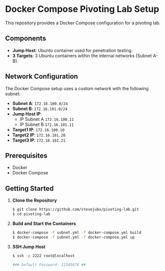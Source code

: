 # Docker Compose Pivoting Lab Setup
This repository provides a Docker Compose configuration for a pivoting lab.

## Components

- **Jump Host**: Ubunto container used for penetration testing.
- **3 Targets**: 3 Ubuntu containers within the internal networks (Subnet A-B).

## Network Configuration

The Docker Compose setup uses a custom network with the following subnet:
- **Subnet A**: `172.16.100.0/24`
- **Subnet B**: `172.16.101.0/24`
- **Jump Host IP**: 
    - IP Subnet A `172.16.100.11`
    - IP Subnet B `172.16.101.11`
- **Target1 IP**: `172.16.100.10`
- **Target2 IP**: `172.16.101.20`
- **Target3 IP**: `172.16.101.21`

## Prerequisites
- Docker
- Docker Compose

## Getting Started

1. **Clone the Repository**

   ```bash
   $ git clone https://github.com/stevejubx/pivoting-lab.git
   $ cd pivoting-lab
   ```

2. **Build and Start the Containers**

   ```bash
   $ docker-compose -f subnet.yml -f docker-compose.yml build
   $ docker-compose -f subnet.yml -f docker-compose.yml up
   ```
2. **SSH Jump Host**

   ```bash
   $ ssh -p 2222 root@localhost

   ### Default Password: 12345678 ##
   ```

